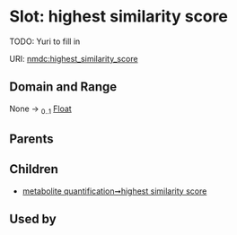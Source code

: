 
# Slot: highest similarity score


TODO: Yuri to fill in

URI: [nmdc:highest_similarity_score](https://microbiomedata/meta/highest_similarity_score)


## Domain and Range

None &#8594;  <sub>0..1</sub> [Float](types/Float.md)

## Parents


## Children

 *  [metabolite quantification➞highest similarity score](metabolite_quantification_highest_similarity_score.md)

## Used by

